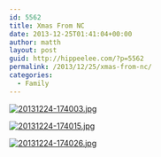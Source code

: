 ```yaml
---
id: 5562
title: Xmas From NC
date: 2013-12-25T01:41:04+00:00
author: matth
layout: post
guid: http://hippeelee.com/?p=5562
permalink: /2013/12/25/xmas-from-nc/
categories:
  - Family
---
```

[<img src="http://localhost/wp-content/uploads/2013/12/20131224-174003.jpg" alt="20131224-174003.jpg" class="alignnone size-full" />](http://localhost/wp-content/uploads/2013/12/20131224-174003.jpg)

[<img src="http://localhost/wp-content/uploads/2013/12/20131224-174015.jpg" alt="20131224-174015.jpg" class="alignnone size-full" />](http://localhost/wp-content/uploads/2013/12/20131224-174015.jpg)

[<img src="http://localhost/wp-content/uploads/2013/12/20131224-174026.jpg" alt="20131224-174026.jpg" class="alignnone size-full" />](http://localhost/wp-content/uploads/2013/12/20131224-174026.jpg)